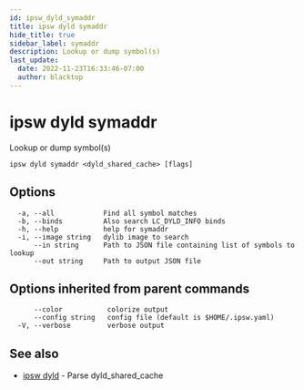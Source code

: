 ```yaml
---
id: ipsw_dyld_symaddr
title: ipsw dyld symaddr
hide_title: true
sidebar_label: symaddr
description: Lookup or dump symbol(s)
last_update:
  date: 2022-11-23T16:33:46-07:00
  author: blacktop
---
```

# ipsw dyld symaddr

Lookup or dump symbol(s)

```
ipsw dyld symaddr <dyld_shared_cache> [flags]
```

## Options

```
  -a, --all            Find all symbol matches
  -b, --binds          Also search LC_DYLD_INFO binds
  -h, --help           help for symaddr
  -i, --image string   dylib image to search
      --in string      Path to JSON file containing list of symbols to lookup
      --out string     Path to output JSON file
```

## Options inherited from parent commands

```
      --color           colorize output
      --config string   config file (default is $HOME/.ipsw.yaml)
  -V, --verbose         verbose output
```

## See also

* [ipsw dyld](/docs/cli/dyld/ipsw_dyld)	 - Parse dyld_shared_cache

